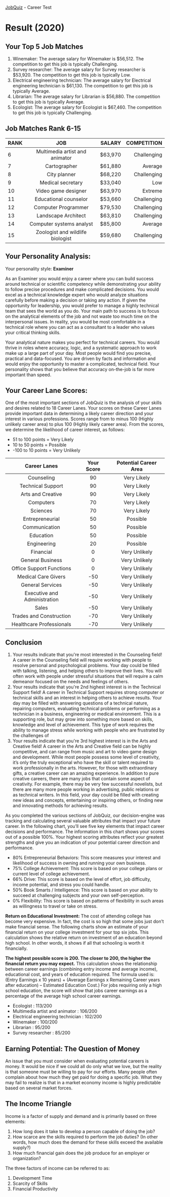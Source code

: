 [JobQuiz](https://www.jobquiz.com/career-test) - Career Test

# Result (2020)

## Your Top 5 Job Matches

1. Winemaker: The average salary for Winemaker is $56,512. The competition to get this job is typically Challenging.
2. Survey researcher: The average salary for Survey researcher is $53,920. The competition to get this job is typically Low.
3. Electrical engineering technician: The average salary for Electrical engineering technician is $61,130. The competition to get this job is typically Average.
4. Librarian: The average salary for Librarian is $56,880. The competition to get this job is typically Average.
5. Ecologist: The average salary for Ecologist is $67,460. The competition to get this job is typically Challenging.

## Job Matches Rank 6-15

| RANK        | JOB           | SALARY  | COMPETITION |
| ------------- |:-------------:| -----:| ----: |
| 6 | Multimedia artist and animator | $63,970 | Challenging | 
| 7 | Cartographer | $61,880 | Average | 
| 8 | City planner | $68,220 | Challenging | 
| 9 | Medical secretary | $33,040 | Low | 
| 10 | Video game designer | $63,970 | Extreme | 
| 11 | Educational counselor | $53,660 | Challenging | 
| 12 | Computer Programmer | $79,530 | Challenging | 
| 13 | Landscape Architect | $63,810 | Challenging | 
| 14 | Computer systems analyst | $85,800 | Average | 
| 15 | Zoologist and wildlife biologist | $59,680 | Challenging | 

## Your Personality Analysis:

Your personality style: **Examiner**

As an Examiner you would enjoy a career where you can build success around technical or scientific competency while demonstrating your ability to follow precise procedures and make complicated decisions. You would excel as a technical knowledge expert who would analyze situations carefully before making a decision or taking any action. If given the opportunity for leadership, you would prefer to manage a highly technical team that sees the world as you do. Your main path to success is to focus on the analytical elements of the job and not waste too much time on the interpersonal issues. In reality, you would be most comfortable in a technical role where you can act as a consultant to a leader who values your critical thinking skills.

Your analytical nature makes you perfect for technical careers. You would thrive in roles where accuracy, logic, and a systematic approach to work make up a large part of your day. Most people would find you precise, practical and data-focused. You are driven by facts and information and would enjoy the opportunity to master a complicated, technical field. Your personality shows that you believe that accuracy on-the-job is far more important than speed.

## Your Career Lane Scores:

One of the most important sections of JobQuiz is the analysis of your skills and desires related to 18 Career Lanes. Your scores on these Career Lanes provide important data in determining a likely career direction and your interest in various professions. Scores range from to minus 100 (Highly unlikely career area) to plus 100 (Highly likely career area). From the scores, we determine the likelihood of career interest, as follows:
* 51 to 100 points = Very Likely
* 10 to 50 points = Possible
* -100 to 10 points = Very Unlikely

| Career Lanes | Your Score | Potential Career Area |
|:-------------:|:-------------:|:-----:| 
| Counseling | 90 | Very Likely | 
| Technical Support | 90 | Very Likely | 
| Arts and Creative | 90 | Very Likely | 
| Computers | 70 | Very Likely | 
| Sciences | 70 | Very Likely | 
| Entrepreneurial | 50 | Possible | 
| Communication | 50 | Possible | 
| Education | 50 | Possible | 
| Engineering | 20 | Possible | 
| Financial | 0 | Very Unlikely | 
| General Business | 0 | Very Unlikely | 
| Office Support Functions | 0 | Very Unlikely | 
| Medical Care Givers | -50 | Very Unlikely | 
| General Services | -50 | Very Unlikely | 
| Executive and Administration | -50 | Very Unlikely | 
| Sales | -50 | Very Unlikely | 
| Trades and Construction | -70 | Very Unlikely | 
| Healthcare Professionals | -70 | Very Unlikely | 

## Conclusion
1. Your results indicate that you're most interested in the Counseling field! A career in the Counseling field will require working with people to resolve personal and psychological problems. Your day could be filled with talking, listening, and helping others to improve their lives. You will often work with people under stressful situations that will require a calm demeanor focused on the needs and feelings of others.
2. Your results indicate that you're 2nd highest interest is in the Technical Support field! A career in Technical Support requires strong computer or technical skills and an interest in helping others to achieve results. Your day may be filled with answering questions of a technical nature, repairing computers, evaluating technical problems or performing as a technician in a business, engineering or medical environment. This is a supporting role, but may grow into something more based on skills, knowledge and level of achievement. This type of work requires the ability to manage stress while working with people who are frustrated by the challenges of
3. Your results indicate that you're 3rd highest interest is in the Arts and Creative field! A career in the Arts and Creative field can be highly competitive, and can range from music and art to video game design and development. While most people possess some level of creativity, it’s only the truly exceptional who have the skill or talent required to work professionally in the arts. However, for those with extraordinary gifts, a creative career can an amazing experience. In addition to pure creative careers, there are many jobs that contain some aspect of creativity. For example, there may be very few successful novelists, but there are many more people working in advertising, public relations or as technical writers. In this field, your day could be filled with creating new ideas and concepts, entertaining or inspiring others, or finding new and innovating methods for achieving results.

As you completed the various sections of JobQuiz, our decision-engine was tracking and calculating several valuable attributes that impact your future career. In the following chart, you’ll see five key elements that impact career decisions and performance. The information in this chart shows your scores out of a possible 100%. Your highest scoring attributes reflect your greatest strengths and give you an indication of your potential career direction and performance.

* 80% Entrepreneurial Behaviors: This score measures your interest and likelihood of success in owning and running your own business.
* 75% College Achievement: This score is based on your college plans or current level of college achievement.
* 66% Drive: This score is based on the level of effort, job difficulty, income potential, and stress you could handle.
* 50% Book Smarts / Intelligence: This score is based on your ability to succeed at challenging subjects and your own self-perception.
* 0% Flexibility: This score is based on patterns of flexibility in such areas as willingness to travel or take on stress.

**Return on Educational Investment:** The cost of attending college has become very expensive. In fact, the cost is so high that some jobs just don’t make financial sense. The following charts show an estimate of your financial return on your college investment for your top six jobs. This calculation shows the relative return on investment of an education beyond high school. In other words, it shows if all that schooling is worth it financially.

**The highest possible score is 200. The closer to 200, the higher the financial return you may expect.** This calculation shows the relationship between career earnings (combining entry income and average income), educational cost, and years of education required. The formula used is: (Entry Earnings x 10 years) + (Average Earnings x Remaining Career years after education) – Estimated Education Cost.) For jobs requiring only a high school education, the score will show that jobs career earnings as a percentage of the average high school career earnings.

* Ecologist : 113/200
* Multimedia artist and animator : 106/200
* Electrical engineering technician : 102/200
* Winemaker : 100/200
* Librarian : 95/200
* Survey researcher : 85/200

## Earning Potential: The Question of Money

An issue that you must consider when evaluating potential careers is money. It would be nice if we could all do only what we love, but the reality is that someone must be willing to pay for our efforts. Many people often complain about how much they get paid for doing a specific job. What they may fail to realize is that in a market economy income is highly predictable based on several market forces.

## The Income Triangle
Income is a factor of supply and demand and is primarily based on three elements:
1. How long does it take to develop a person capable of doing the job?
2. How scarce are the skills required to perform the job duties? (In other words, how much does the demand for these skills exceed the available supply?)
3. How much financial gain does the job produce for an employer or organization?


The three factors of income can be referred to as:
1. Development Time
2. Scarcity of Skills
3. Financial Productivity
